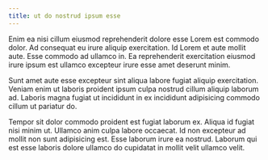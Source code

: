 ```yaml
---
title: ut do nostrud ipsum esse
---
```


Enim ea nisi cillum eiusmod reprehenderit dolore esse Lorem est commodo dolor. Ad consequat eu irure aliquip exercitation. Id Lorem et aute mollit aute. Esse commodo ad ullamco in. Ea reprehenderit exercitation eiusmod irure ipsum est ullamco excepteur irure esse amet deserunt minim.

Sunt amet aute esse excepteur sint aliqua labore fugiat aliquip exercitation. Veniam enim ut laboris proident ipsum culpa nostrud cillum aliquip laborum ad. Laboris magna fugiat ut incididunt in ex incididunt adipisicing commodo cillum ut pariatur do.

Tempor sit dolor commodo proident est fugiat laborum ex. Aliqua id fugiat nisi minim ut. Ullamco anim culpa labore occaecat. Id non excepteur ad mollit non sunt adipisicing est. Esse laborum irure ea nostrud. Laborum qui est esse laboris dolore ullamco do cupidatat in mollit velit ullamco velit.